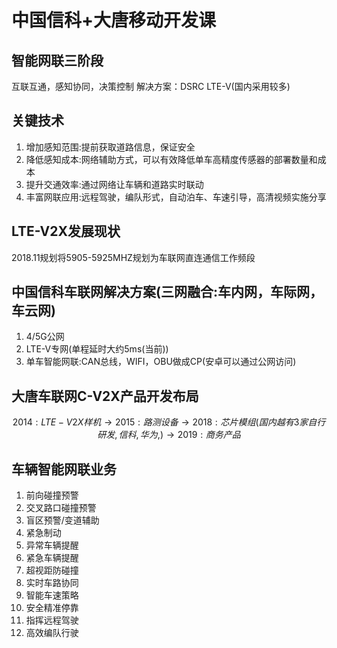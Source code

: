 # 中国信科+大唐移动开发课

## 智能网联三阶段

互联互通，感知协同，决策控制
解决方案：DSRC LTE-V(国内采用较多)

## 关键技术

1. 增加感知范围:提前获取道路信息，保证安全
2. 降低感知成本:网络辅助方式，可以有效降低单车高精度传感器的部署数量和成本
3. 提升交通效率:通过网络让车辆和道路实时联动
4. 丰富网联应用:远程驾驶，编队形式，自动泊车、车速引导，高清视频实施分享

## LTE-V2X发展现状

2018.11规划将5905-5925MHZ规划为车联网直连通信工作频段

## 中国信科车联网解决方案(三网融合:车内网，车际网，车云网)

1. 4/5G公网
2. LTE-V专网(单程延时大约5ms(当前))
3. 单车智能网联:CAN总线，WIFI，OBU做成CP(安卓可以通过公网访问)

## 大唐车联网C-V2X产品开发布局

$$
2014:LTE-V2X样机 \rightarrow 2015:路测设备 \rightarrow 2018:芯片模组(国内越有3家自行研发,信科,华为,) \rightarrow 2019:商务产品
$$

## 车辆智能网联业务

1. 前向碰撞预警
2. 交叉路口碰撞预警
3. 盲区预警/变道辅助
4. 紧急制动
5. 异常车辆提醒
6. 紧急车辆提醒
7. 超视距防碰撞
8. 实时车路协同
9. 智能车速策略
10. 安全精准停靠
11. 指挥远程驾驶
12. 高效编队行驶